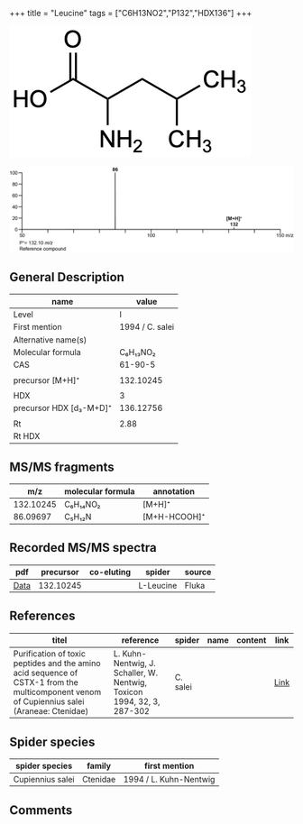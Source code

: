 +++
title = "Leucine"
tags = ["C6H13NO2","P132","HDX136"]
+++

![](/img/Leucine.png)

![](/img_MSMS/132_Leucine.png)

## General Description

| name                    | value           |
|-------------------------|-----------------|
| Level                   | I               |
| First mention           | 1994 / C. salei |
| Alternative name(s)     |                 |
| Molecular formula       | C₆H₁₃NO₂        |
| CAS                     | 61-90-5         |
|                         |                 |
| precursor [M+H]⁺        | 132.10245       |
|                         |                 |
| HDX                     | 3               |
| precursor HDX [d₃-M+D]⁺ | 136.12756       |
|                         |                 |
| Rt                      | 2.88            |
| Rt HDX                  |                 |

## MS/MS fragments

| m/z       | molecular formula | annotation       |
|-----------|-------------------|------------------|
| 132.10245 | C₆H₁₄NO₂          | [M+H]⁺           |
| 86.09697  | C₅H₁₂N            | [M+H-HCOOH]⁺     |

## Recorded MS/MS spectra

| pdf                               | precursor | co-eluting | spider    | source |
|-----------------------------------|-----------|------------|-----------|--------|
| [Data](/pdf/132_Leucine_2-88.pdf) | 132.10245 |            | L-Leucine | Fluka  |

## References

| titel                                                                                                                                      | reference                                                                        | spider        | name | content              | link                                                         |
|--------------------------------------------------------------------------------------------------------------------------------------------|----------------------------------------------------------------------------------|---------------|------|----------------------|--------------------------------------------------------------|
| Purification of toxic peptides and the amino acid sequence of CSTX-1 from the multicomponent venom of Cupiennius salei (Araneae: Ctenidae) | L. Kuhn-Nentwig, J. Schaller, W. Nentwig, Toxicon 1994, 32, 3, 287-302           | C. salei      |      |                      | [Link](https://doi.org/10.1016/0041-0101(94)90082-5)                 |

## Spider species

| spider species    | family    | first mention              |
|-------------------|-----------|----------------------------|
| Cupiennius salei  | Ctenidae  | 1994 / L. Kuhn-Nentwig     |

## Comments